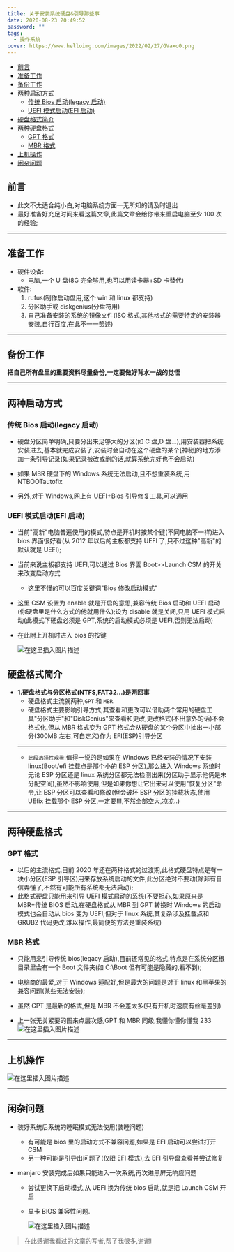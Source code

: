 ```yaml
---
title: 关于安装系统硬盘&引导那些事
date: 2020-08-23 20:49:52
password: ""
tags:
  - 操作系统
cover: https://www.helloimg.com/images/2022/02/27/GVaxo0.png
---
```


<!--
 * @Author: Weidows
 * @Date: 2020-08-23 20:49:52
 * @LastEditors: Weidows
 * @LastEditTime: 2021-02-13 17:18:53
 * @FilePath: \Weidowsd:\Game\Github\Blog-private\source\_posts\system\about_system.md
-->

- [前言](#前言)
- [准备工作](#准备工作)
- [备份工作](#备份工作)
- [两种启动方式](#两种启动方式)
  - [传统 Bios 启动(legacy 启动)](#传统-bios-启动legacy-启动)
  - [UEFI 模式启动(EFI 启动)](#uefi-模式启动efi-启动)
- [硬盘格式简介](#硬盘格式简介)
- [两种硬盘格式](#两种硬盘格式)
  - [GPT 格式](#gpt-格式)
  - [MBR 格式](#mbr-格式)
- [上机操作](#上机操作)
- [闲杂问题](#闲杂问题)

## 前言

- 此文不太适合纯小白,对电脑系统方面一无所知的请及时退出
- 最好准备好充足时间来看这篇文章,此篇文章会给你带来重启电脑至少 100 次的经验;

---

## 准备工作

- 硬件设备:
  - 电脑,一个 U 盘(8G 完全够用,也可以用读卡器+SD 卡替代)
- 软件:
  1. rufus(制作启动盘用,这个 win 和 linux 都支持)
  2. 分区助手或 diskgenius(分盘符用)
  3. 自己准备安装的系统的镜像文件(ISO 格式,其他格式的需要特定的安装器安装,自行百度,在此不一一赘述)

---

## 备份工作

**把自己所有盘里的重要资料尽量备份,一定要做好背水一战的觉悟**

---

## 两种启动方式

### 传统 Bios 启动(legacy 启动)

- 硬盘分区简单明确,只要分出来足够大的分区(如 C 盘,D 盘...),用安装器把系统安装进去,基本就完成安装了,安装时会自动在这个硬盘的某个[神秘]的地方添加一条引导记录(如果记录被改或删的话,就算系统完好也不会启动)

- 如果 MBR 硬盘下的 Windows 系统无法启动,且不想重装系统,用 NTBOOTautofix

- 另外,对于 Windows,网上有 UEFI+Bios 引导修复工具,可以通用

### UEFI 模式启动(EFI 启动)

- 当前"高新"电脑普遍使用的模式,特点是开机时按某个键(不同电脑不一样)进入 bios 界面很好看(从 2012 年以后的主板都支持 UEFI 了,只不过这种"高新"的默认就是 UEFI);
- 当前来说主板都支持 UEFI,可以通过 Bios 界面 Boot>>Launch CSM 的开关来改变启动方式
  - 这里不懂的可以百度关键词"Bios 修改启动模式"
- 这里 CSM 设置为 enable 就是开启的意思,兼容传统 Bios 启动和 UEFI 启动(你硬盘里是什么方式的他就用什么);设为 disable 就是关闭,只用 UEFI 模式启动(此模式下硬盘必须是 GPT,系统的启动模式必须是 UEFI,否则无法启动)

- 在此附上开机时进入 bios 的按键

  ![在这里插入图片描述](https://img-blog.csdnimg.cn/20200307195931138.png?x-oss-process=image/watermark,type_ZmFuZ3poZW5naGVpdGk,shadow_10,text_aHR0cHM6Ly9ibG9nLmNzZG4ubmV0L3FxXzM5ODIzMjk1,size_16,color_FFFFFF,t_70)

## 硬盘格式简介

- **1.硬盘格式与分区格式(NTFS,FAT32...)是两回事**
  - 硬盘格式主流就两种,`GPT` 和 `MBR`.
  - 硬盘格式主要影响引导方式,其查看和更改可以借助两个常用的硬盘工具"分区助手"和"DiskGenius"来查看和更改,更改格式(不出意外的话)不会格式化,但从 MBR 格式变为 GPT 格式会从硬盘的某个分区中抽出一小部分(300MB 左右,可自定义)作为 EFI(ESP)引导分区
  ***
  - `此段选择性观看`:值得一说的是如果在 Windows 已经安装的情况下安装 linux(Boot/efi 挂载点是那个小的 ESP 分区),那么进入 Windows 系统时无论 ESP 分区还是 linux 系统分区都无法检测出来(分区助手显示他俩是未分配空间),虽然不影响使用,但是如果你想让它出来可以使用"恢复分区"命令,让 ESP 分区可以查看和修改(但会破坏 ESP 分区的挂载状态,使用 UEfix 挂载那个 ESP 分区,一定要!!!,不然全部空大,凉凉..)

---

## 两种硬盘格式

### GPT 格式

- 以后的主流格式,目前 2020 年还在两种格式的过渡期,此格式硬盘特点是有一块小分区(ESP 引导区)用来存放系统启动的文件,此分区绝对不要动(除非有自信弄懂了,不然有可能所有系统都无法启动);
- 此格式硬盘只能用来引导 UEFI 模式启动的系统(不要担心,如果原来是 MBR+传统 BIOS 启动,在硬盘格式从 MBR 到 GPT 转换时 Windows 的启动模式也会自动从 bios 变为 UEFI;但对于 linux 系统,其复杂涉及挂载点和 GRUB2 代码更改,难以操作,最简便的方法是重装系统)

### MBR 格式

- 只能用来引导传统 bios(legacy 启动),目前还常见的格式,特点是在系统分区根目录里会有一个 Boot 文件夹(如 C:\Boot 但有可能是隐藏的,看不到);
- 电脑商的最爱,对于 Windows 适配好,但是最大的问题是对于 linux 和黑苹果的兼容问题(某些无法安装);
- 虽然 GPT 是最新的格式,但是 MBR 不会差太多(只有开机时速度有丝毫差别)

- 上一张无关紧要的图来点层次感,GPT 和 MBR 同级,我懂你懂你懂我 233
  ![在这里插入图片描述](https://img-blog.csdnimg.cn/2020030719535046.jpg?x-oss-process=image/watermark,type_ZmFuZ3poZW5naGVpdGk,shadow_10,text_aHR0cHM6Ly9ibG9nLmNzZG4ubmV0L3FxXzM5ODIzMjk1,size_16,color_FFFFFF,t_70)

---

## 上机操作

![在这里插入图片描述](https://img-blog.csdnimg.cn/20200307201943243.png?x-oss-process=image/watermark,type_ZmFuZ3poZW5naGVpdGk,shadow_10,text_aHR0cHM6Ly9ibG9nLmNzZG4ubmV0L3FxXzM5ODIzMjk1,size_16,color_FFFFFF,t_70)

---

## 闲杂问题

- 装好系统后系统的睡眠模式无法使用(装睡问题)

  - 有可能是 bios 里的启动方式不兼容问题,如果是 EFI 启动可以尝试打开 CSM
  - 另一种可能是引导出问题了(仅限 EFI 模式),去 EFI 引导盘查看并尝试修复

- manjaro 安装完成后如果只能进入一次系统,再次进黑屏无响应问题

  - 尝试更换下启动模式,从 UEFI 换为传统 bios 启动,就是把 Launch CSM 开启
  - 显卡 BIOS 兼容性问题.

    ![在这里插入图片描述](https://img-blog.csdnimg.cn/20200307200147476.jpg?x-oss-process=image/watermark,type_ZmFuZ3poZW5naGVpdGk,shadow_10,text_aHR0cHM6Ly9ibG9nLmNzZG4ubmV0L3FxXzM5ODIzMjk1,size_16,color_FFFFFF,t_70)

> 在此感谢我看过的文章的写者,帮了我很多,谢谢!
